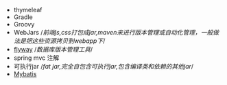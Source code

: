 

+ thymeleaf
+ Gradle
+ Groovy
+ WebJars /*前端js,css打包成jar,maven来进行版本管理或自动化管理，一般做法是把这些资源拷贝到webapp下*/
+ [flyway](https://www.jianshu.com/p/5b3ee67e3598) /*数据库版本管理工具*/
+ spring mvc 注解
+ 可执行jar /*fat jar,完全自包含可执行jar,包含编译类和依赖的其他jar*/
+ [Mybatis](https://www.jianshu.com/p/c2bab03484f4)